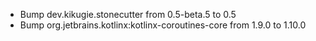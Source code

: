 - Bump dev.kikugie.stonecutter from 0.5-beta.5 to 0.5
- Bump org.jetbrains.kotlinx:kotlinx-coroutines-core from 1.9.0 to 1.10.0
